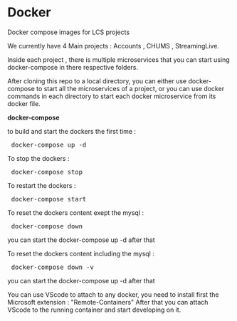 # Docker
Docker compose images for LCS projects

We currently have 4 Main projects : Accounts , CHUMS , StreamingLive.

Inside each project , there is multiple microservices that you can start using docker-compose in there respective folders.

After cloning this repo to a local directory, you can either use docker-compose to start all the microservices of a project, or you can use docker commands in each directory to start each docker microservice from its docker file.

<b>docker-compose</b >

to build and start the dockers the first time :
<pre> docker-compose up -d </pre> 

To stop the dockers :
<pre> docker-compose stop</pre>

To restart the dockers :
<pre> docker-compose start</pre>

To reset the dockers content exept the mysql :
<pre> docker-compose down</pre>
you can start the docker-compose up -d after that

To reset the dockers content including the mysql :
<pre> docker-compose down -v</pre>
you can start the docker-compose up -d after that

You can use VScode to attach to any docker, you need to install first the Microsoft extension : "Remote-Containers" After that you can attach VScode to the running container and start developing on it. 

